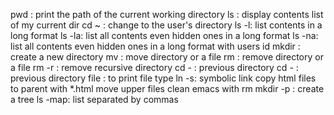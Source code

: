 pwd : print the path of the current working directory
ls : display contents list of my current dir
cd ~ : change to the user's directory
ls -l: list contents in a long format
ls -la: list all contents even hidden ones in a long format
ls -na: list all contents even hidden ones in a long format with users id
mkdir : create a new directory
mv : move directory or a file
rm : remove directory or a file
rm -r : remove recursive directory
cd - : previous directory
cd - : previous directory
file : to print file type
ln -s: symbolic link
copy html files to parent with *.html
move upper files
clean emacs with rm
mkdir -p : create a tree
ls -map: list separated by commas
